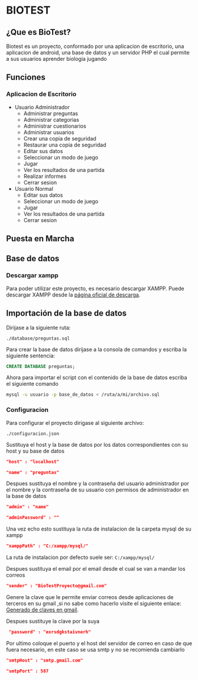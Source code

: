# BIOTEST
## ¿Que es BioTest?
Biotest es un proyecto, conformado por una aplicacion de escritorio, 
una aplicacion de android, una base de datos y un servidor PHP el cual permite a sus
usuarios aprender biologia jugando
## Funciones
### Aplicacion de Escritorio
- Usuario Administrador
    - Administrar preguntas
    - Administrar categorias
    - Administrar cuestionarios
    - Administrar usuarios
    - Crear una copia de seguridad
    - Restaurar una copia de seguridad
    - Editar sus datos
    - Seleccionar un modo de juego
    - Jugar
    - Ver los resultados de una partida
    - Realizar informes
    - Cerrar sesion
- Usuario Normal
    - Editar sus datos
    - Seleccionar un modo de juego
    - Jugar
    - Ver los resultados de una partida
    - Cerrar sesion
## Puesta en Marcha
## Base de datos
### Descargar xampp
Para poder utilizar este proyecto, es necesario descargar XAMPP. Puede descargar XAMPP desde la [página oficial de descarga](https://www.apachefriends.org/download.html).
## Importación de la base de datos

Dirijase a la siguiente ruta:

`./database/preguntas.sql`

Para crear la base de datos dirijase a la consola de comandos y escriba la siguiente sentencia:

```sql
CREATE DATABASE preguntas;
````
Ahora para importar el script con el contenido de la base de datos escriba el siguiente comando

```bash
mysql -u usuario -p base_de_datos < /ruta/a/mi/archivo.sql
````
### Configuracion
Para configurar el proyecto dirigase al siguiente archivo:

`./configuracion.json`

Sustituya el host y la base de datos por los datos correspondientes
con su host y su base de datos
```json lines
"host" : "localhost"
````
```json lines
"name" : "preguntas"
````
Despues sustituya el nombre y la contraseña del usuario administrador
por el nombre y la contraseña de su usuario con permisos de administrador en la base de datos
```json lines
"admin" : "name"
````
```json lines
"adminPassword" : ""
````
Una vez echo esto sustituya la ruta de instalacion de la carpeta mysql de su xampp
```json lines
"xamppPath" : "C:/xampp/mysql/"
````
La ruta de instalacion por defecto suele ser:
`C:/xampp/mysql/`

Despues sustituya el email por el email desde el cual se van a mandar los correos
```json lines
"sender" : "BioTestProyecto@gmail.com"
````
Genere la clave que le permite enviar correos desde aplicaciones de terceros en su gmail
,si no sabe como hacerlo visite el siguiente enlace: 
[Generado de claves en gmail](https://megacity20.com/support/106).

Despues sustituye la clave por la suya
```json liness
 "password" : "exrsdgkstaivnerh"
````
Por ultimo coloque el puerto y el host del servidor de correo en caso de que fuera 
necesario, en este caso se usa smtp y no se recomienda cambiarlo
```json lines
"smtpHost" : "smtp.gmail.com"
````
```json lines
"smtpPort" : 587
````










